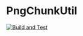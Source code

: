 # PngChunkUtil

[<img alt="Build and Test" src="https://github.com/koyashiro/PngChunkUtil/workflows/Build%20and%20Test/badge.svg">](https://github.com/koyashiro/PngChunkUtil/actions?query=workflow%3Abuild-and-test)
